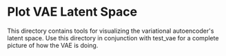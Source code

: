 # Plot VAE Latent Space

This directory contains tools for visualizing the variational autoencoder's latent space.
Use this directory in conjunction with test_vae for a complete picture of how the VAE is doing.
